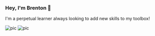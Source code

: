 ### Hey, I'm Brenton 👋

<!--
**brentonjackson/brentonjackson** is a ✨ _special_ ✨ repository because its `README.md` (this file) appears on your GitHub profile.

Here are some ideas to get you started:

- 🔭 I’m currently working on ...
- 🌱 I’m currently learning ...
- 👯 I’m looking to collaborate on ...
- 🤔 I’m looking for help with ...
- 💬 Ask me about ...
- 📫 How to reach me: ...
- 😄 Pronouns: ...
- ⚡ Fun fact: ...
-->
I'm a perpetual learner always looking to add new skills to my toolbox!

<!-- [![Top Langs](https://github-readme-stats.vercel.app/api/top-langs/?username=brentonjackson&layout=compact)](https://github.com/brentonjackson/github-readme-stats)
 -->

![pic](https://github-profile-summary-cards.vercel.app/api/cards/profile-details?username=brentonjackson&theme=vue)
![pic](https://github-readme-streak-stats.herokuapp.com/?user=brentonjackson)
